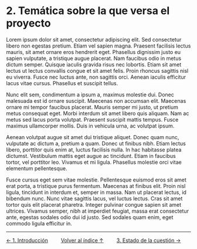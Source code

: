 # 2. Temática sobre la que versa el proyecto

Lorem ipsum dolor sit amet, consectetur adipiscing elit. Sed consectetur libero non egestas pretium. Etiam vel sapien magna. Praesent facilisis lectus mauris, sit amet ornare eros hendrerit eget. Phasellus dignissim justo eu sapien vulputate, a tristique augue placerat. Nam faucibus odio in metus dictum semper. Quisque iaculis gravida risus nec lobortis. Etiam sit amet lectus ut lectus convallis congue et sit amet felis. Proin rhoncus sagittis nisl eu viverra. Fusce nec luctus ante, non sagittis orci. Aenean iaculis efficitur lacus vitae cursus. Phasellus et suscipit tellus.

Nunc elit sem, condimentum a ipsum a, maximus molestie dui. Donec malesuada est id ornare suscipit. Maecenas non accumsan elit. Maecenas ornare mi tempor faucibus placerat. Mauris semper mi justo, ut pretium metus consequat eget. Morbi interdum sit amet libero quis aliquam. Nam ac metus sed lacus porta volutpat. Praesent suscipit mattis tempus. Fusce maximus ullamcorper mollis. Duis in vehicula urna, ac volutpat ipsum.

Aenean volutpat augue sit amet dui tristique aliquet. Donec quam nunc, vulputate ac dictum a, pretium a quam. Donec ut finibus nibh. Etiam lectus libero, porttitor quis enim at, luctus facilisis nulla. In hac habitasse platea dictumst. Vestibulum mattis eget augue ac tincidunt. Etiam in faucibus tortor, vel porttitor leo. Vivamus et mi ligula. Phasellus molestie orci vitae elementum pellentesque.

Fusce cursus eget sem vitae molestie. Pellentesque euismod eros sit amet erat porta, a tristique purus fermentum. Maecenas at finibus elit. Proin nisl ligula, tincidunt in interdum et, semper in massa. Nam ut placerat lectus, id bibendum nunc. Nunc vitae sagittis lacus, vel luctus lectus. Cras sit amet tortor quis elit placerat pharetra. Integer pulvinar congue sapien sit amet ultrices. Vivamus semper, nibh at imperdiet feugiat, massa erat consectetur ante, egestas sodales odio dui id justo. Sed sodales quam enim, eget commodo ligula efficitur in.

---
<div style="display: flex; justify-content: space-between; align-items: center;">
    <a href="1.introduccion.md">← 1. Introducción</a> &nbsp; &nbsp; &nbsp;
    <a href="indice.md">Volver al índice ↑</a> &nbsp; &nbsp; &nbsp;
    <a href="3.estado.md">3. Estado de la cuestión →</a> &nbsp; &nbsp; &nbsp;
</div>
